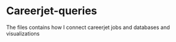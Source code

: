 # Careerjet-queries
The files contains how I connect careerjet jobs and databases and visualizations
